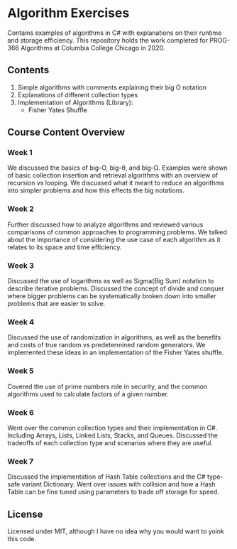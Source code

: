 # Algorithm Exercises
Contains examples of algorithms in C# with explanations on their runtime and storage efficiency. This repository holds the work completed for PROG-366 Algorithms at Columbia College Chicago in 2020.
## Contents
1. Simple algorithms with comments explaining their big O notation
2. Explanations of different collection types
3. Implementation of Algorithms (Library):
    - Fisher Yates Shuffle
## Course Content Overview
### Week 1
We discussed the basics of big-O, big-θ, and big-Ω. Examples were shown of basic collection insertion and retrieval algorithms with an overview of recursion vs looping. We discussed what it meant to reduce an algorithms into simpler problems and how this effects the big notations.
### Week 2
Further discussed how to analyze algorithms and reviewed various comparisons of common approaches to programming problems. We talked about the importance of considering the use case of each algorithm as it relates to its space and time efficiency.
### Week 3
Discussed the use of logarithms as well as Sigma(Big Sum) notation to describe iterative problems. Discussed the concept of divide and conquer where bigger problems can be systematically broken down into smaller problems that are easier to solve.
### Week 4
Discussed the use of randomization in algorithms, as well as the benefits and costs of true random vs predetermined random generators. We implemented these ideas in an implementation of the Fisher Yates shuffle.
### Week 5
Covered the use of prime numbers role in security, and the common algorithms used to calculate factors of a given number.
### Week 6
Went over the common collection types and their implementation in C#. Including Arrays, Lists, Linked Lists, Stacks, and Queues.
Discussed the tradeoffs of each collection type and scenarios where they are useful.
### Week 7
Discussed the implementation of Hash Table collections and the C# type-safe variant Dictionary. Went over issues with collision
and how a Hash Table can be fine tuned using parameters to trade off storage for speed.
## License
Licensed under MIT, although I have no idea why you would want to yoink this code.
